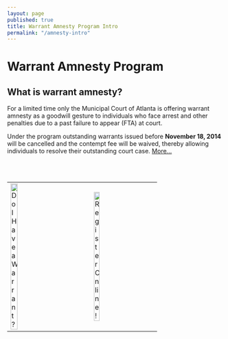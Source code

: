 ```yaml
---
layout: page
published: true
title: Warrant Amnesty Program Intro
permalink: "/amnesty-intro"
---
```


# Warrant Amnesty Program
## What is warrant amnesty?

For a limited time only the Municipal Court of Atlanta is offering warrant amnesty as a 
goodwill gesture to individuals who face arrest and other penalties due to a past failure to appear (FTA) at court.  

Under the program outstanding warrants issued before <b>November 18, 2014</b> will be cancelled and the contempt fee will be waived, thereby allowing individuals to resolve their outstanding court case. <a href="http://court.atlantaga.gov/warrant-amnesty-info/">More...</a>

<br/><br/>
<table>
<tr>
<td><a href="http://court.atlantaga.gov/warrants/"><img src="https://raw.githubusercontent.com/codeforamerica/court.atlantaga.gov/gh-pages/_posts/static/wr.png" alt="Do I Have a Warrant?" style="width: 30%; height: 30%"/></a></td>
<td><a href="http://dit-webtest-01/drfcc/waf.aspx" target="_blank"><img src="https://raw.githubusercontent.com/codeforamerica/court.atlantaga.gov/gh-pages/_posts/static/ro.png" alt="Register Online!" style="width: 30%; height: 30%"/></a></td>
</tr>
</table>
 
 
